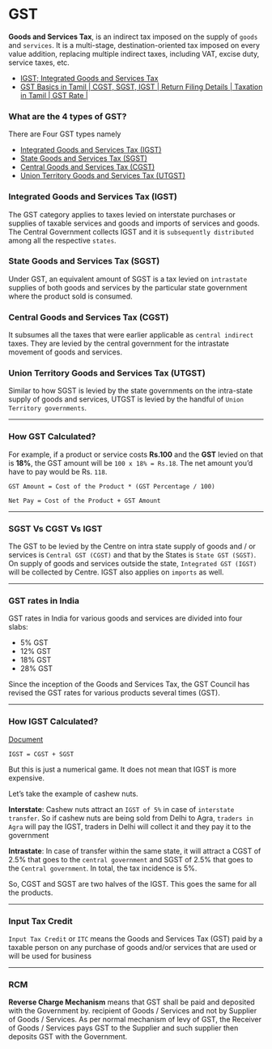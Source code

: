 # GST

**Goods and Services Tax**, is an indirect tax imposed on the supply of `goods` and `services`. It is a multi-stage, destination-oriented tax imposed on every value addition, replacing multiple indirect taxes, including VAT, excise duty, service taxes, etc.

* [IGST; Integrated Goods and Services Tax](https://groww.in/p/tax/igst-integrated-goods-and-services-tax)
* [GST Basics in Tamil | CGST, SGST, IGST | Return Filing Details | Taxation in Tamil | GST Rate |](https://www.youtube.com/watch?v=-6FCTIL-Y5M)

### What are the 4 types of GST?
There are Four GST types namely
* [Integrated Goods and Services Tax (IGST)](#integrated-goods-and-services-tax-igst)
* [State Goods and Services Tax (SGST)](#state-goods-and-services-tax-sgst)
* [Central Goods and Services Tax (CGST)](#central-goods-and-services-tax-cgst)
* [Union Territory Goods and Services Tax (UTGST)](#union-territory-goods-and-services-tax-utgst)

### Integrated Goods and Services Tax (IGST)
The GST category applies to taxes levied on interstate purchases or supplies of taxable services and goods and imports of services and goods. The Central Government collects IGST and it is `subsequently distributed` among all the respective `states`.

### State Goods and Services Tax (SGST)
Under GST, an equivalent amount of SGST is a tax levied on `intrastate` supplies of both goods and services by the particular state government where the product sold is consumed.

### Central Goods and Services Tax (CGST)
It subsumes all the taxes that were earlier applicable as `central indirect` taxes. They are levied by the central government for the intrastate movement of goods and services.

### Union Territory Goods and Services Tax (UTGST)
Similar to how SGST is levied by the state governments on the intra-state supply of goods and services, UTGST is levied by the handful of `Union Territory governments`.

---

### How GST Calculated?
For example,
if a product or service costs **Rs.100** and the **GST** levied on that is **18%**, the GST amount will be `100 x 18% = Rs.18`. The net amount you’d have to pay would be Rs. `118`.
```
GST Amount = Cost of the Product * (GST Percentage / 100)
```
```
Net Pay = Cost of the Product + GST Amount
```
---
### SGST Vs CGST Vs IGST

The GST to be levied by the Centre on intra state supply of goods and / or services is `Central GST (CGST)` and that by the States is `State GST (SGST)`. On supply of goods and services outside the state, `Integrated GST (IGST)` will be collected by Centre. IGST also applies on `imports` as well.

---
### GST rates in India

GST rates in India for various goods and services are divided into four slabs:
* 5% GST
* 12% GST
* 18% GST
* 28% GST

Since the inception of the Goods and Services Tax, the GST Council has revised the GST rates for various products several times (GST).

---

### How IGST Calculated?

[Document](https://groww.in/p/tax/igst-integrated-goods-and-services-tax)

```
IGST = CGST + SGST
```
But this is just a numerical game. It does not mean that IGST is more expensive.

Let’s take the example of cashew nuts. 

**Interstate**: Cashew nuts attract an `IGST of 5%` in case of `interstate transfer`. So if cashew nuts are being sold from Delhi to Agra, `traders in Agra` will pay the IGST, traders in Delhi will collect it and they pay it to the government

**Intrastate**: In case of transfer within the same state, it will attract a CGST of 2.5% that goes to the `central government` and SGST of 2.5% that goes to the `Central government`. In total, the tax incidence is 5%.

So, CGST and SGST are two halves of the IGST. This goes the same for all the products.

---
### Input Tax Credit
`Input Tax Credit` or `ITC` means the Goods and Services Tax (GST) paid by a taxable person on any purchase of goods and/or services that are used or will be used for business

---
### RCM
**Reverse Charge Mechanism** means that GST shall be paid and deposited with the Government by. recipient of Goods / Services and not by Supplier of Goods / Services. As per normal mechanism of levy of GST, the Receiver of Goods / Services pays GST to the Supplier and such supplier then deposits GST with the Government.
